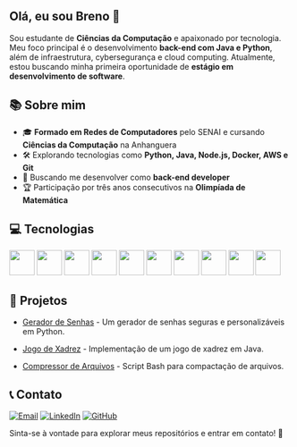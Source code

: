 ## Olá, eu sou Breno 👋

Sou estudante de **Ciências da Computação** e apaixonado por tecnologia. Meu foco principal é o desenvolvimento **back-end com Java e Python**, além de infraestrutura, cybersegurança e cloud computing. Atualmente, estou buscando minha primeira oportunidade de **estágio em desenvolvimento de software**.

## 📚 Sobre mim

- 🎓 **Formado em Redes de Computadores** pelo SENAI e cursando **Ciências da Computação** na Anhanguera
- 🛠️ Explorando tecnologias como **Python, Java, Node.js, Docker, AWS e Git**
- 🚀 Buscando me desenvolver como **back-end developer**
- 🏆 Participação por três anos consecutivos na **Olimpíada de Matemática**

## 💻 Tecnologias

<img src="https://cdn.jsdelivr.net/gh/devicons/devicon@latest/icons/python/python-original-wordmark.svg" witdh="45" height="45"/> <img src="https://cdn.jsdelivr.net/gh/devicons/devicon@latest/icons/django/django-plain-wordmark.svg" witdh="45" height="45"/> <img src="https://cdn.jsdelivr.net/gh/devicons/devicon@latest/icons/linux/linux-original.svg" witdh="45" height="45"/> <img src="https://cdn.jsdelivr.net/gh/devicons/devicon@latest/icons/java/java-original-wordmark.svg" witdh="45" height="45"/> <img src="https://cdn.jsdelivr.net/gh/devicons/devicon@latest/icons/amazonwebservices/amazonwebservices-original-wordmark.svg" witdh="45" height="45"/> <img src="https://cdn.jsdelivr.net/gh/devicons/devicon@latest/icons/git/git-original.svg" witdh="45" height="45"/> <img src="https://cdn.jsdelivr.net/gh/devicons/devicon@latest/icons/docker/docker-plain-wordmark.svg" witdh="45" height="45"/> <img src="https://cdn.jsdelivr.net/gh/devicons/devicon@latest/icons/javascript/javascript-original.svg" witdh="45" height="45"/> <img src="https://cdn.jsdelivr.net/gh/devicons/devicon@latest/icons/nodejs/nodejs-original-wordmark.svg" witdh="45" height="45"/> <img src="https://cdn.jsdelivr.net/gh/devicons/devicon@latest/icons/mysql/mysql-original-wordmark.svg" witdh="45" height="45"/>
                   
## 🌟 Projetos

  - [Gerador de Senhas](https://github.com/Berllock/password-generator) - Um gerador de senhas seguras e personalizáveis em Python.

  - [Jogo de Xadrez](https://github.com/Berllock/chess-system-java) - Implementação de um jogo de xadrez em Java.

  - [Compressor de Arquivos](https://github.com/Berllock/compactador-arquivos) - Script Bash para compactação de arquivos.

## 📞 Contato
[![Email](https://img.shields.io/badge/Email-D14836?style=for-the-badge&logo=gmail&logoColor=white)](mailto:brenosouzaemp@gmail.com)
[![LinkedIn](https://img.shields.io/badge/LinkedIn-0077B5?style=for-the-badge&logo=linkedin&logoColor=white)](https://www.linkedin.com/in/breno-berllock/)
[![GitHub](https://img.shields.io/badge/GitHub-181717?style=for-the-badge&logo=github&logoColor=white)](https://github.com/Berllock)




Sinta-se à vontade para explorar meus repositórios e entrar em contato! 💪
